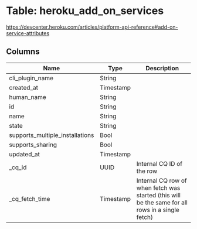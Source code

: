 
# Table: heroku_add_on_services
https://devcenter.heroku.com/articles/platform-api-reference#add-on-service-attributes
## Columns
| Name        | Type           | Description  |
| ------------- | ------------- | -----  |
|cli_plugin_name|String||
|created_at|Timestamp||
|human_name|String||
|id|String||
|name|String||
|state|String||
|supports_multiple_installations|Bool||
|supports_sharing|Bool||
|updated_at|Timestamp||
|_cq_id|UUID|Internal CQ ID of the row|
|_cq_fetch_time|Timestamp|Internal CQ row of when fetch was started (this will be the same for all rows in a single fetch)|
